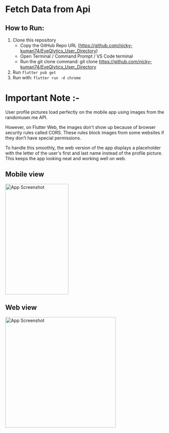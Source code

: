 # Fetch Data from Api

## How to Run:
1. Clone this repository
   - Copy the GitHub Repo URL (https://github.com/nicky-kumari74/EyeQlytics_User_Directory)
   - Open Terminal / Command Prompt / VS Code terminal
   - Run the git clone command: git clone https://github.com/nicky-kumari74/EyeQlytics_User_Directory
3. Run `flutter pub get`
4. Run with: `flutter run -d chrome`

# Important Note :-
User profile pictures load perfectly on the mobile app using images from the randomuser.me API.

However, on Flutter Web, the images don't show up because of browser security rules called CORS. These rules block images from some websites if they don’t have special permissions.

To handle this smoothly, the web version of the app displays a placeholder with the letter of the user's first and last name instead of the profile picture. This keeps the app looking neat and working well on web.

## Mobile view

<img src="https://github.com/user-attachments/assets/6b3677ec-8c74-46a8-8628-cdcc071d1f8e" width="200" height="350" alt="App Screenshot"/>

## Web view

<img src="https://github.com/user-attachments/assets/7da16b35-190f-4899-89ac-1810fe95a544"  height="350" alt="App Screenshot"/>


